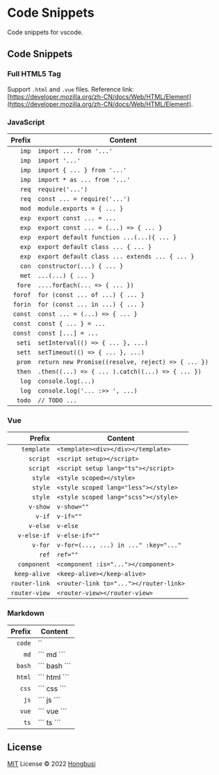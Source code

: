 # Code Snippets

Code snippets for vscode.

## Code Snippets

### Full HTML5 Tag

Support `.html` and `.vue` files. Reference link: [https://developer.mozilla.org/zh-CN/docs/Web/HTML/Element](https://developer.mozilla.org/zh-CN/docs/Web/HTML/Element).

### JavaScript

| Prefix | Content |
| -------: | ------- |
| `imp` | `import ... from '...'`|
| `imp` | `import '...'` |
| `imp` | `import { ... } from '...'` |
| `imp` | `import * as ... from '...'` |
| `req` | `require('...')`|
| `req` | `const ... = require('...')`|
| `mod` | `module.exports = { ... }`|
| `exp` | `export const ... = ...` |
| `exp` | `export const ... = (...) => { ... }` |
| `exp` | `export default function ...(...){ ... }` |
| `exp` | `export default class ... { ... }` |
| `exp` | `export default class ... extends ... { ... }` |
| `con` | `constructor(...) { ... }` |
| `met` | `...(...) { ... }` |
| `fore` | `....forEach(... => { ... })` |
| `forof` | `for (const ... of ...) { ... }` |
| `forin` | `for (const ... in ...) { ... }` |
| `const` | `const ... = (...) => { ... }` |
| `const` | `const { ... } = ...` |
| `const` | `const [...] = ...` |
| `seti` | `setInterval(() => { ... }, ...)` |
| `sett` | `setTimeout(() => { ... }, ...)` |
| `prom` | `return new Promise((resolve, reject) => { ... })` |
| `then` | `.then((...) => { ... ).catch((...) => { ... })` |
| `log` | `console.log(...)` |
| `log` | `console.log('... :>> ', ...)` |
| `todo` | `// TODO ...` |

### Vue

| Prefix | Content |
| -------: | ------- |
| `template` | `<template><div></div></template>` |
| `script` | `<script setup></script>` |
| `script` | `<script setup lang="ts"></script>` |
| `style` | `<style scoped></style>` |
| `style` | `<style scoped lang="less"></style>` |
| `style` | `<style scoped lang="scss"></style>` |
| `v-show` | `v-show=""` |
| `v-if` | `v-if=""` |
| `v-else` | `v-else` |
| `v-else-if` | `v-else-if=""` |
| `v-for` | `v-for=(..., ...) in ..." :key="..."` |
| `ref` | `ref=""` |
| `component` | `<component :is="..."></component>` |
| `keep-alive` | `<keep-alive></keep-alive>` |
| `router-link` | `<router-link to="..."></router-link>` |
| `router-view` | `<router-view></router-view>` |


### Markdown

| Prefix | Content |
| -------: | ------- |
| `code` | `` |
| `md` | \``` md \``` |
| `bash` | \``` bash \``` |
| `html` | \``` html \``` |
| `css` | \``` css \``` |
| `js` | \``` js \``` |
| `vue` | \``` vue \``` |
| `ts` | \``` ts \``` |

## License

[MIT](./LICENSE) License © 2022 [Hongbusi](https://github.com/Hongbusi)
